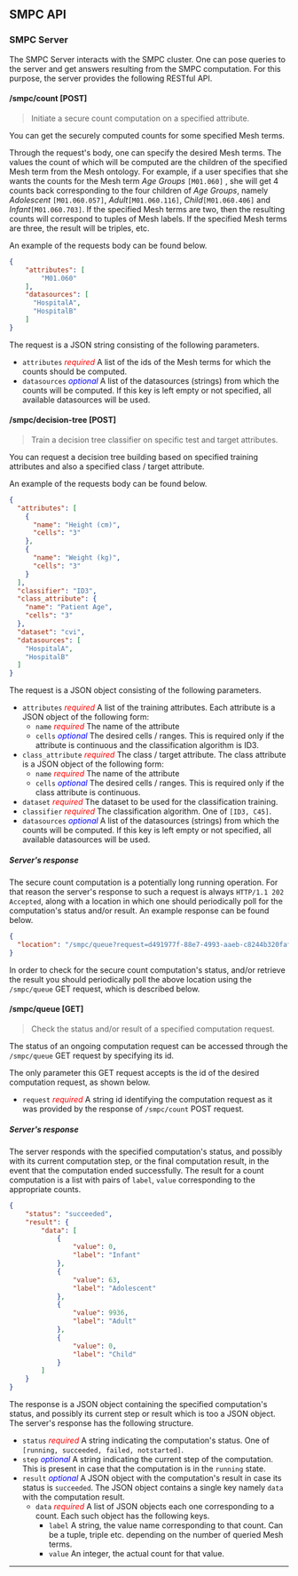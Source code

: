 ## SMPC API
### SMPC Server
The SMPC Server interacts with the SMPC cluster. One can pose queries to the server and get answers resulting from the SMPC computation. For this purpose, the server provides the following RESTful API.

#### /smpc/count **[POST]**
>Initiate a secure count computation on a specified attribute.

You can get the securely computed counts for some specified Mesh terms.

Through the request's body, one can specify the desired Mesh terms. The values the count of which will be computed are the children of the specified Mesh term from the Mesh ontology. For example, if a user specifies that she wants the counts for the Mesh term _Age Groups_ `[M01.060]` , she will get 4 counts back corresponding to the four children of _Age Groups_, namely _Adolescent_ `[M01.060.057]`, _Adult_`[M01.060.116]`, _Child_`[M01.060.406]` and _Infant_`[M01.060.703]`.
If the specified Mesh terms are two, then the resulting counts will correspond to tuples of Mesh labels. If the specified Mesh terms are three, the result will be triples, etc.

An example of the requests body can be found below.

```json
{
    "attributes": [
        "M01.060"
    ],
    "datasources": [
      "HospitalA",
      "HospitalB"
    ]
}
```
The request is a JSON string consisting of the following parameters.
* `attributes` <span style="color:red">_required_</span> A list of the ids of the Mesh terms for which the counts should be computed.
* `datasources` <span style="color:blue">_optional_</span> A list of the datasources (strings) from which the counts will be computed. If this key is left empty or not specified, all available datasources will be used.

#### /smpc/decision-tree **[POST]**
>Train a decision tree classifier on specific test and target attributes.

You can request a decision tree building based on specified training attributes and also a specified class / target attribute.

An example of the requests body can be found below.

```json
{
  "attributes": [
    {
      "name": "Height (cm)",
      "cells": "3"
    },
    {
      "name": "Weight (kg)",
      "cells": "3"
    }
  ],
  "classifier": "ID3",
  "class_attribute": {
    "name": "Patient Age",
    "cells": "3"
  },
  "dataset": "cvi",
  "datasources": [
    "HospitalA",
    "HospitalB"
  ]
}
```
The request is a JSON object consisting of the following parameters.
* `attributes` <span style="color:red">_required_</span> A list of the training attributes. Each attribute is a JSON object of the following form:
    * `name` <span style="color:red">_required_</span> The name of the attribute
    * `cells` <span style="color:blue">_optional_</span> The desired cells / ranges. This is required only if the attribute is continuous and the classification algorithm is ID3.
* `class_attribute` <span style="color:red">_required_</span> The class / target attribute. The class attribute is a JSON object of the following form:
    * `name` <span style="color:red">_required_</span> The name of the attribute
    * `cells` <span style="color:blue">_optional_</span> The desired cells / ranges. This is required only if the class attribute is continuous.
* `dataset` <span style="color:red">_required_</span> The dataset to be used for the classification training.
* `classifier` <span style="color:red">_required_</span> The classification algorithm. One of `[ID3, C45]`.
* `datasources` <span style="color:blue">_optional_</span> A list of the datasources (strings) from which the counts will be computed. If this key is left empty or not specified, all available datasources will be used.


##### Server's response
The secure count computation is a potentially long running operation. For that reason the server's response to such a request is always `HTTP/1.1 202 Accepted`, along with a location in which one should periodically poll for the computation's status and/or result. An example response can be found below.
```json
{
  "location": "/smpc/queue?request=d491977f-88e7-4993-aaeb-c8244b320faf"
}
```
In order to check for the secure count computation's status, and/or retrieve the result you should periodically poll the above location using the `/smpc/queue` GET request, which is described below.

#### /smpc/queue **[GET]**
>Check the status and/or result of a specified computation request.

The status of an ongoing computation request can be accessed through the `/smpc/queue` GET request by specifying its id.

The only parameter this GET request accepts is the id of the desired computation request, as shown below.
* `request` <span style="color:red">_required_</span> A string id identifying the computation request as it was provided by the response of `/smpc/count` POST request.

##### Server's response

The server responds with the specified computation's status, and possibly with its current computation step, or the final computation result, in the event that the computation ended successfully. The result for a count computation is a list with pairs of `label`, `value` corresponding to the appropriate counts.

```json
{
    "status": "succeeded",
    "result": {
        "data": [
            {
                "value": 0,
                "label": "Infant"
            },
            {
                "value": 63,
                "label": "Adolescent"
            },
            {
                "value": 9936,
                "label": "Adult"
            },
            {
                "value": 0,
                "label": "Child"
            }
        ]
    }
}
```
The response is a JSON object containing the specified computation's status, and possibly its current step or result which is too a JSON object. The server's response has the following structure.

* `status` <span style="color:red">_required_</span> A string indicating the computation's status. One of `[running, succeeded, failed, notstarted]`.
* `step` <span style="color:blue">_optional_</span> A string indicating the current step of the computation. This is present in case that the computation is in the `running` state.
* `result` <span style="color:blue">_optional_</span> A JSON object with the computation's result in case its status is `succeeded`.
The JSON object contains a single key namely `data` with the computation result.
    * `data` <span style="color:red">_required_</span> A list of JSON objects each one corresponding to a count. Each such object has the following keys.
        * `label` A string, the value name corresponding to that count. Can be a tuple, triple etc. depending on the number of queried Mesh terms.
        * `value` An integer, the actual count for that value.

___
<!-- ### MHMD Driver
The MHMD Driver located on each hospital’s premises should support a RESTful API with current functionality the secure data importing into the SMPC cluster.  
#### /smpc/import **[POST]**
>Securely import data into the SMPC Platform.


The secure importing of a dataset into the SMPC cluster is initiated with the `/smpc/import` POST request.

The request's body contains a list of the desired attributes / Mesh term ids for which data should be imported into he SMPC cluster. An example request body can be found below.
```json
{
    "attributes": [
        "M01.060"
    ]
}
```
The request body is a JSON string with the single following key:
* `attributes`<span style="color:red">_required_</span> A list of the Mesh term ids for which data will be securely imported. -->

